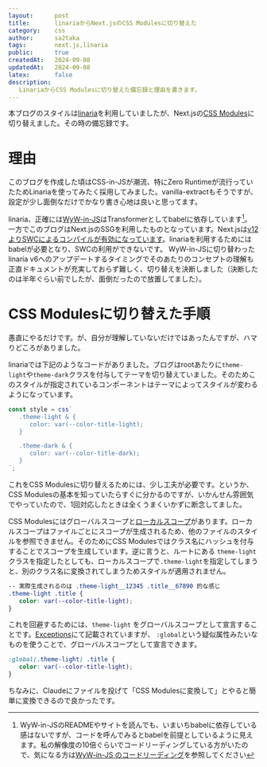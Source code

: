 ```yaml
---
layout:      post
title:       linariaからNext.jsのCSS Modulesに切り替えた
category:    css
author:      sa2taka
tags:        next.js,linaria
public:      true
createdAt:   2024-09-08
updatedAt:   2024-09-08
latex:       false
description:
   LinariaからCSS Modulesに切り替えた備忘録と理由を書きます。
---
```


本ブログのスタイルは[linaria](https://github.com/callstack/linaria)を利用していましたが、Next.jsの[CSS Modules](https://nextjs.org/docs/app/building-your-application/styling/css#css-modules)に切り替えました。その時の備忘録です。

# 理由

このブログを作成した頃はCSS-in-JSが潮流、特にZero Runtimeが流行っていたためLinariaを使ってみたく採用してみました。vanilla-extractもそうですが、設定が少し面倒なだけでかなり書き心地は良いと思ってます。

linaria、正確には[WyW-in-JS](https://wyw-in-js.dev/)はTransformerとしてbabelに依存しています[^does-wyw-in-js-depend-on-babel]。
一方でこのブログはNext.jsのSSGを利用したものとなっています。Next.jsは[v12よりSWCによるコンパイルが有効になっています](https://nextjs.org/docs/architecture/nextjs-compiler)。linariaを利用するためにはbabelが必要となり、SWCの利用ができないです。
WyW-in-JSに切り替わったlinaria v6へのアップデートするタイミングでそのあたりのコンセプトの理解も正直ドキュメントが充実しておらず難しく、切り替えを決断しました（決断したのは半年ぐらい前でしたが、面倒だったので放置してました）。

[^does-wyw-in-js-depend-on-babel]: WyW-in-JSのREADMEやサイトを読んでも、いまいちbabelに依存している感はないですが、コードを呼んでみるとbabelを前提としているように見えます。私の解像度の10倍ぐらいでコードリーディングしている方がいたので、気になる方は[WyW-in-JS のコードリーディング](https://zenn.dev/kotarella1110/scraps/26fdd1ecd55da5)を参照してください

# CSS Modulesに切り替えた手順

愚直にやるだけです。が、自分が理解していないだけではあったんですが、ハマりどころがありました。

linariaでは下記のようなコードがありました。ブログはrootあたりに`theme-light`や`theme-dark`クラスを付与してテーマを切り替えていました。そのためこのスタイルが指定されているコンポーネントはテーマによってスタイルが変わるようになっています。

```typescript
const style = css`
   .theme-light & {
      color: var(--color-title-light);
   }

   .theme-dark & {
      color: var(--color-title-dark);
   }
`;
```

これをCSS Modulesに切り替えるためには、少し工夫が必要です。というか、CSS Modulesの基本を知っていたらすぐに分かるのですが、いかんせん雰囲気でやっていたので、1回対応したときは全くうまくいかずに断念してました。

CSS Modulesにはグローバルスコープと[ローカルスコープ](https://github.com/css-modules/css-modules/blob/master/docs/local-scope.md)があります。ローカルスコープはファイルごとにスコープが生成されるため、他のファイルのスタイルを参照できません。そのためにCSS Modulesではクラス名にハッシュを付与することでスコープを生成しています。逆に言うと、ルートにある `theme-light` クラスを指定したとしても、ローカルスコープで`.theme-light`を指定してしまうと、別のクラス名に変換されてしまうためスタイルが適用されません。

```css
-- 実際生成されるのは .theme-light__12345 .title__67890 的な感じ
.theme-light .title {
   color: var(--color-title-light);
}
```

これを回避するためには、`theme-light` をグローバルスコープとして宣言することです。[Exceptions](https://github.com/css-modules/css-modules/blob/master/docs/composition.md#exceptions)にて記載されていますが、 `:global`という疑似属性みたいなものを使うことで、グローバルスコープとして宣言できます。

```css
:global(.theme-light) .title {
   color: var(--color-title-light);
}
```

ちなみに、Claudeにファイルを投げて「CSS Modulesに変換して」とやると簡単に変換できるので良かったです。
 